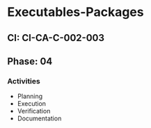 # Executables-Packages

## CI: CI-CA-C-002-003
## Phase: 04

### Activities
- Planning
- Execution
- Verification
- Documentation

